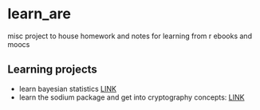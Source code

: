 # learn_are
misc project to house homework and notes for learning from r ebooks and moocs

## Learning projects
- learn bayesian statistics [LINK](https://www.bayesrulesbook.com/)
- learn the sodium package and get into cryptography concepts: [LINK](https://docs.ropensci.org/sodium/)
